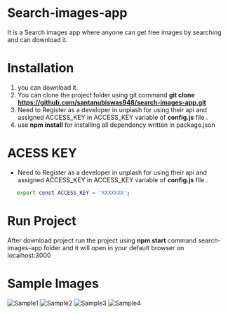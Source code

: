 # Search-images-app
It is a Search images app where anyone can get free images by searching and can download it.

# Installation
  1. you can download it.
  2. You can clone the project folder using git command 
      **git clone https://github.com/santanubiswas948/search-images-app.git**
  3. Need to Register as a developer in unplash for using their api and assigned ACCESS_KEY  in ACCESS_KEY      variable of **config.js** file .
  4. use **npm install** for installing all dependency written in package.json

# ACESS KEY
- Need to Register as a developer in unplash for using their api and assigned ACCESS_KEY  in ACCESS_KEY      variable of **config.js** file .
```sh
   export const ACCESS_KEY = 'XXXXXXX';
```
# Run Project
  After download project run the project using **npm start** command search-images-app folder and
  it will open in your default browser on localhost:3000

# Sample Images
![Sample1](https://github.com/santanubiswas948/search-images-app/public/sample1.png)
![Sample2](https://github.com/santanubiswas948/search-images-app/public/sample2.png)
![Sample3](https://github.com/santanubiswas948/search-images-app/public/sample3.png)
![Sample4](https://github.com/santanubiswas948/search-images-app/public/sample4.png)
